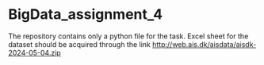 # BigData_assignment_4

The repository contains only a python file for the task. Excel sheet for the dataset should be acquired through the link http://web.ais.dk/aisdata/aisdk-2024-05-04.zip
